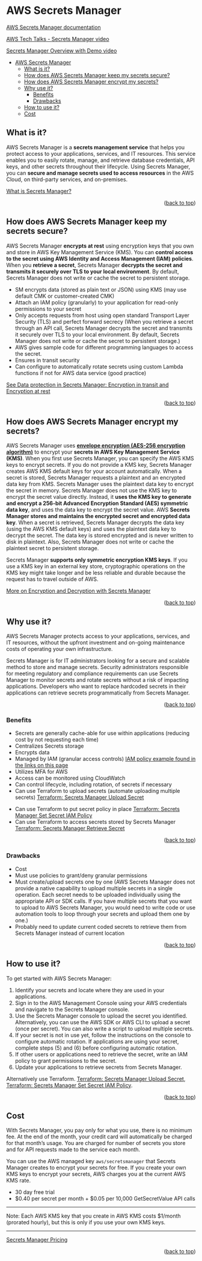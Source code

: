 # AWS Secrets Manager

[AWS Secrets Manager documentation](https://aws.amazon.com/secrets-manager/)

[AWS Tech Talks - Secrets Manager video](https://www.youtube.com/watch?v=Y3Gn_iP3FlE)

[Secrets Manager Overview with Demo video](https://www.youtube.com/watch?v=GwVWWn2ZKj0)

- [AWS Secrets Manager](#aws-secrets-manager)
  - [What is it?](#what-is-it)
  - [How does AWS Secrets Manager keep my secrets secure?](#how-does-aws-secrets-manager-keep-my-secrets-secure)
  - [How does AWS Secrets Manager encrypt my secrets?](#how-does-aws-secrets-manager-encrypt-my-secrets)
  - [Why use it?](#why-use-it)
    - [Benefits](#benefits)
    - [Drawbacks](#drawbacks)
  - [How to use it?](#how-to-use-it)
  - [Cost](#cost)

## What is it?

AWS Secrets Manager is a **secrets management service** that helps you protect access to your applications, services, and IT resources. This service enables you to easily rotate, manage, and retrieve database credentials, API keys, and other secrets throughout their lifecycle. Using Secrets Manager, you can **secure and manage secrets used to access resources** in the AWS Cloud, on third-party services, and on-premises.

[What is Secrets Manager?](https://docs.aws.amazon.com/secretsmanager/latest/userguide/intro.html)

<p align="right">(<a href="#aws-secrets-manager">back to top</a>)</p>

## How does AWS Secrets Manager keep my secrets secure?

AWS Secrets Manager **encrypts at rest** using encryption keys that you own and store in AWS Key Management Service (KMS). You can **control access to the secret using AWS Identity and Access Management (IAM) policies**. When you **retrieve a secret**, Secrets Manager **decrypts the secret and transmits it securely over TLS to your local environment**. By default, Secrets Manager does not write or cache the secret to persistent storage.

- SM encrypts data (stored as plain text or JSON) using KMS (may use default CMK or customer-created CMK)
- Attach an IAM policy (granularly) to your application for read-only permissions to your secret
- Only accepts requests from host using open standard Transport Layer Security (TLS) and perfect forward secrecy (When you retrieve a secret through an API call, Secrets Manager decrypts the secret and transmits it securely over TLS to your local environment. By default, Secrets Manager does not write or cache the secret to persistent storage.)
- AWS gives sample code for different programming languages to access the secret.
- Ensures in transit security
- Can configure to automatically rotate secrets using custom Lambda functions if not for AWS data service (good practice)

[See Data protection in Secrets Manager: Encryption in transit and Encryption at rest](https://docs.aws.amazon.com/secretsmanager/latest/userguide/data-protection.html)

<p align="right">(<a href="#aws-secrets-manager">back to top</a>)</p>

## How does AWS Secrets Manager encrypt my secrets?

AWS Secrets Manager uses [**envelope encryption (AES-256 encryption algorithm)**](https://docs.aws.amazon.com/kms/latest/developerguide/concepts.html#enveloping) to encrypt your **secrets in AWS Key Management Service (KMS)**.
When you first use Secrets Manager, you can specify the AWS KMS keys to encrypt secrets. If you do not provide a KMS key, Secrets Manager creates AWS KMS default keys for your account automatically. When a secret is stored, Secrets Manager requests a plaintext and an encrypted data key from KMS. Secrets Manager uses the plaintext data key to encrypt the secret in memory. Secrets Manager does not use the KMS key to encrypt the secret value directly. Instead, it **uses the KMS key to generate and encrypt a 256-bit Advanced Encryption Standard (AES) symmetric data key**, and uses the data key to encrypt the secret value. AWS **Secrets Manager stores and maintains the encrypted secret and encrypted data key**. When a secret is retrieved, Secrets Manager decrypts the data key (using the AWS KMS default keys) and uses the plaintext data key to decrypt the secret. The data key is stored encrypted and is never written to disk in plaintext. Also, Secrets Manager does not write or cache the plaintext secret to persistent storage.

Secrets Manager **supports only symmetric encryption KMS keys**. If you use a KMS key in an external key store, cryptographic operations on the KMS key might take longer and be less reliable and durable because the request has to travel outside of AWS.

[More on Encryption and Decryption with Secrets Manager](https://docs.aws.amazon.com/secretsmanager/latest/userguide/security-encryption.html)

<p align="right">(<a href="#aws-secrets-manager">back to top</a>)</p>

## Why use it?

AWS Secrets Manager protects access to your applications, services, and IT resources, without the upfront investment and on-going maintenance costs of operating your own infrastructure.

Secrets Manager is for IT administrators looking for a secure and scalable method to store and manage secrets. Security administrators responsible for meeting regulatory and compliance requirements can use Secrets Manager to monitor secrets and rotate secrets without a risk of impacting applications. Developers who want to replace hardcoded secrets in their applications can retrieve secrets programmatically from Secrets Manager.

<p align="right">(<a href="#aws-secrets-manager">back to top</a>)</p>

### Benefits

- Secrets are generally cache-able for use within applications (reducing cost by not requesting each time)
- Centralizes Secrets storage
- Encrypts data
- Managed by IAM (granular access controls) [IAM policy example found in the links on this page](https://docs.aws.amazon.com/secretsmanager/latest/userguide/infrastructure-security.html)
- Utilizes MFA for AWS
- Access can be monitored using CloudWatch
- Can control lifecycle, including rotation, of secrets if necessary
- Can use Terraform to upload secrets (automate uploading multiple secrets) [Terraform: Secrets Manager Upload Secret](https://registry.terraform.io/providers/hashicorp/aws/latest/docs/resources/secretsmanager_secret)
<!--
secrets.tfvars file:
```
secrets = [
  {
    name  = "secret1"
    value = "value1"
  },
  {
    name  = "secret2"
    value = "value2"
  },
  ...
]
```
Terraform automation script:
```hcl
provider "aws" {
  region = "us-west-2"  # Update with your desired AWS region
}

variable "secrets" {
  type = list(object({
    name  = string
    value = string
  }))
  description = "List of secrets to upload"
}

resource "aws_secretsmanager_secret" "my_secret" {
  count = length(var.secrets)

  name = var.secrets[count.index].name
}

resource "aws_secretsmanager_secret_version" "my_secret_version" {
  count       = length(var.secrets)
  secret_id   = aws_secretsmanager_secret.my_secret[count.index].id
  secret_string = var.secrets[count.index].value
}
```
`terraform init`

`terraform apply -var-file="secrets.tfvars"`

OR

Secrets file:
```json
[
  {
    "name": "secret1",
    "value": "value1"
  },
  {
    "name": "secret2",
    "value": "value2"
  },
  ...
]
```
AWS CLI script:
```bash
#!/bin/bash

SECRETS_FILE="secrets.json"

# Read the secrets from the JSON file
secrets=$(cat "${SECRETS_FILE}")

# Loop through each secret and upload to Secrets Manager
for row in $(echo "${secrets}" | jq -c '.[]'); do
  name=$(echo "${row}" | jq -r '.name')
  value=$(echo "${row}" | jq -r '.value')

  aws secretsmanager create-secret --name "${name}" --secret-string "${value}"
done
```
-->
- Can use Terraform to put secret policy in place [Terraform: Secrets Manager Set Secret IAM Policy](https://registry.terraform.io/providers/hashicorp/aws/latest/docs/resources/secretsmanager_secret_policy)
- Can use Terraform to access secrets stored by Secrets Manager [Terraform: Secrets Manager Retrieve Secret](https://registry.terraform.io/providers/hashicorp/aws/latest/docs/data-sources/secretsmanager_secret)
<!--
```hcl
provider "aws" {
  region = "us-west-2"  # Update with your desired AWS region
}

data "aws_secretsmanager_secret" "my_secret" {
  name = "my-secret"  # Update with the name of your secret
}

output "secret_value" {
  value = data.aws_secretsmanager_secret.my_secret.secret_string
}
```
-->

<p align="right">(<a href="#aws-secrets-manager">back to top</a>)</p>

### Drawbacks

- Cost
- Must use policies to grant/deny granular permissions
- Must create/upload secrets one by one (AWS Secrets Manager does not provide a native capability to upload multiple secrets in a single operation. Each secret needs to be uploaded individually using the appropriate API or SDK calls. If you have multiple secrets that you want to upload to AWS Secrets Manager, you would need to write code or use automation tools to loop through your secrets and upload them one by one.)
- Probably need to update current coded secrets to retrieve them from Secrets Manager instead of current location

<p align="right">(<a href="#aws-secrets-manager">back to top</a>)</p>

## How to use it?

To get started with AWS Secrets Manager:

1. Identify your secrets and locate where they are used in your applications.
2. Sign in to the AWS Management Console using your AWS credentials and navigate to the Secrets Manager console.
3. Use the Secrets Manager console to upload the secret you identified. Alternatively, you can use the AWS SDK or AWS CLI to upload a secret (once per secret). You can also write a script to upload multiple secrets.
4. If your secret is not in use yet, follow the instructions on the console to configure automatic rotation. If applications are using your secret, complete steps (5) and (6) before configuring automatic rotation.
5. If other users or applications need to retrieve the secret, write an IAM policy to grant permissions to the secret.
6. Update your applications to retrieve secrets from Secrets Manager.

Alternatively use Terraform. [Terraform: Secrets Manager Upload Secret](https://registry.terraform.io/providers/hashicorp/aws/latest/docs/resources/secretsmanager_secret), [Terraform: Secrets Manager Set Secret IAM Policy](https://registry.terraform.io/providers/hashicorp/aws/latest/docs/resources/secretsmanager_secret_policy).

<p align="right">(<a href="#aws-secrets-manager">back to top</a>)</p>

## Cost

With Secrets Manager, you pay only for what you use, there is no minimum fee. At the end of the month, your credit card will automatically be charged for that month’s usage. You are charged for number of secrets you store and for API requests made to the service each month.

You can use the AWS managed key `aws/secretsmanager` that Secrets Manager creates to encrypt your secrets for free. If you create your own KMS keys to encrypt your secrets, AWS charges you at the current AWS KMS rate.

- 30 day free trial
- $0.40 per secret per month + $0.05 per 10,000 GetSecretValue API calls

---
Note: Each AWS KMS key that you create in AWS KMS costs $1/month (prorated hourly), but this is only if you use your own KMS keys.

---

[Secrets Manager Pricing](https://aws.amazon.com/secrets-manager/pricing/)

<p align="right">(<a href="#aws-secrets-manager">back to top</a>)</p>
